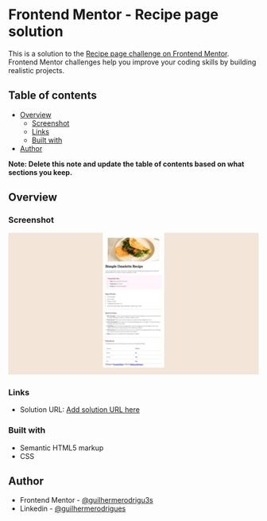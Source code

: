 # Frontend Mentor - Recipe page solution

This is a solution to the [Recipe page challenge on Frontend Mentor](https://www.frontendmentor.io/challenges/recipe-page-KiTsR8QQKm). Frontend Mentor challenges help you improve your coding skills by building realistic projects. 

## Table of contents

- [Overview](#overview)
  - [Screenshot](#screenshot)
  - [Links](#links)
  - [Built with](#built-with)
- [Author](#author)

**Note: Delete this note and update the table of contents based on what sections you keep.**

## Overview

### Screenshot

![](Capturar.JPG)



### Links

- Solution URL: [Add solution URL here](https://your-solution-url.com)


### Built with

- Semantic HTML5 markup
- CSS

## Author

- Frontend Mentor - [@guilhermerodrigu3s](https://www.frontendmentor.io/profile/guilhermerodrigu3s)
- Linkedin - [@guilhermerodrigues](https://www.linkedin.com/in/guilherme-rodrigues-silva-33705926a/)



